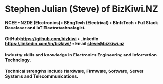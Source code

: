 # Stephen Julian (Steve) of BizKiwi.NZ
#### NCEE • NZDE (Electronics) • BEngTech (Electrical) • BInfoTech • Full Stack Developer and IoT Electrotechnologist. ####
#### GitHub https://github.com/bizkiwi • LinkedIn https://linkedin.com/in/bizkiwi/ • Email steve@bizkiwi.nz ####
#### Industry skills and knowledge in Electronics Engineering and Information Technology. ####
#### Technical strengths include Hardware, Firmware, Software, Server Systems and Telecommunications. ####

